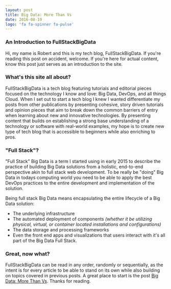 ```yaml
---
layout: post
title: Big Data: More Than Vs
date: 2016-08-19
logo: 'fa fa-spinner fa-pulse'
---
```

### An Introduction to FullStackBigData

Hi, my name is Robert and this is my tech blog, FullStackBigData. If you're reading this post on accident, welcome. If you're here for actual content, know this post just serves as an introduction to the site.

### What's this site all about?

FullStackBigData is a tech blog featuring tutorials and editorial pieces focused on the technology I know and love: Big Data, DevOps, and all things Cloud. When I set out to start a tech blog I knew I wanted differentiate my posts from other publications by presenting cohesive, story driven tutorials and opinion pieces that aim to break down the common barriers of entry when learning about new and innovative technologies. By presenting content that builds on establishing a strong base understanding of a technology or software with real-world examples, my hope is to create new type of tech blog that is accessible to beginners while also enriching to pros.

### "Full Stack"?

"Full Stack" Big Data is a term I started using in early 2015 to describe the practice of building Big Data solutions from a holistic, end-to-end perspective akin to full stack web development. To be really be "doing" Big Data in todays computing world you need to be able to apply the best DevOps practices to the entire development and implementation of the solution.

Being full stack Big Data means encapsulating the entire lifecycle of a Big Data solution:

+ The underlying infrastructure
+ The automated deployment of components *(whether it be utilizing physical, virtual, or container located installations and configurations)*
+ The data storage and processing frameworks
+ Even the front end apps and visualizations that users interact with
it's all part of the Big Data Full Stack.

### Great, now what?
FullStackBigData can be read in any order, randomly or sequentially, as the intent is for every article to be able to stand on its own while also building on topics covered in previous posts. A great place to start is the post [Big Data: More Than Vs](http://fullstackbigdata.com/2016/08/18/big-data-more-than-vs/). Thanks for reading.
